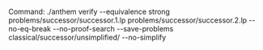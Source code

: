 Command: ./anthem verify --equivalence strong problems/successor/successor.1.lp problems/successor/successor.2.lp  --no-eq-break --no-proof-search --save-problems classical/successor/unsimplified/ --no-simplify